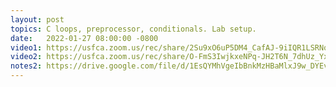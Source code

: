 ```yaml
---
layout: post
topics: C loops, preprocessor, conditionals. Lab setup.
date:   2022-01-27 08:00:00 -0800
video1: https://usfca.zoom.us/rec/share/2Su9xO6uP5DM4_CafAJ-9iIQR1LSRNqqG-GF9ZGhhI3OJFrUxx6DQqqY7TTp2kM8.5gU9atELyl7FGqVZ
video2: https://usfca.zoom.us/rec/share/O-FmS3IwjkxeNPq-JH2T6N_7dhUz_Yxe_ap0qaSvuRlpXkPI3umw18TbMCuWRZN6.a6CuZWGl1L6fM3vw
notes2: https://drive.google.com/file/d/1EsQYMhVgeIbBnkMzHBaMlxJ9w_DYEvu_/view?usp=sharing
---
```

